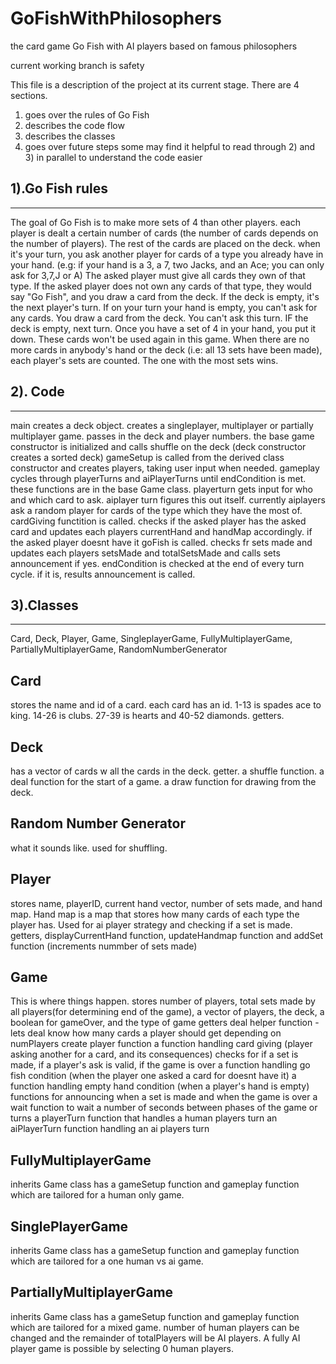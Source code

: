 # GoFishWithPhilosophers
the card game Go Fish with AI players based on famous philosophers

current working branch is safety

This file is a description of the project at its current stage. There are 4 sections.
1) goes over the rules of Go Fish
2) describes the code flow
3) describes the classes
4) goes over future steps
some may find it helpful to read through 2) and 3) in parallel to understand the code easier

1).Go Fish rules
----------------
----------------
The goal of Go Fish is to make more sets of 4 than other players.
each player is dealt a  certain number of cards (the number of cards depends on the number of players). The rest of the cards are placed on the deck.
when it's your turn, you ask another player for cards of a type you already have in your hand. (e.g: if your hand is a 3, a 7, two Jacks, and an Ace; you can only ask for 3,7,J or A) The asked player must give all cards they own of that type.
If the asked player does not own any cards of that type, they would say "Go Fish", and you draw a card from the deck. If the deck is empty, it's the next player's turn.
If on your turn your hand is empty, you can't ask for any cards. You draw a card from the deck. You can't ask this turn. IF the deck is empty, next turn.
Once you have a set of 4 in your hand, you put it down. These cards won't be used again in this game.
When there are no more cards in anybody's hand or the deck (i.e: all 13 sets have been made), each player's sets are counted. The one with the most sets wins.

2). Code
--------
--------
main creates a deck object.
creates a singleplayer, multiplayer or partially multiplayer game. passes in the deck and player numbers.
  the base game constructor is initialized and calls shuffle on the deck (deck constructor creates a sorted deck)
  gameSetup is called from the derived class constructor and creates players, taking user input when needed.
  gameplay cycles through playerTurns and aiPlayerTurns until endCondition is met. these functions are in the base Game class.
    playerturn gets input for who and which card to ask. aiplayer turn figures this out itself. currently aiplayers ask a random player for cards of the type which       they have the most of.
      cardGiving functition is called. checks if the asked player has the asked card and updates each players currentHand and handMap accordingly. if the asked player       doesnt have it goFish is called.
        checks fr sets made and updates each players setsMade and totalSetsMade and calls sets announcement if yes.
    endCondition is checked at the end of every turn cycle. if it is, results announcement is called.


3).Classes
----------
----------
Card, Deck, Player, Game, SingleplayerGame, FullyMultiplayerGame, PartiallyMultiplayerGame, RandomNumberGenerator

Card
----
stores the name and id of a card. each card has an id. 1-13 is spades ace to king. 14-26 is clubs. 27-39 is hearts and 40-52 diamonds.
getters.

Deck
----
has a vector of cards w all the cards in the deck.
getter.
a shuffle function.
a deal function for the start of a game.
a draw function for drawing from the deck.

Random Number Generator
-----------------------
what it sounds like. used for shuffling.

Player
------
stores name, playerID, current hand vector, number of sets made, and hand map.
Hand map is a map that stores how many cards of each type the player has. Used for ai player strategy and checking if a set is made.
getters, displayCurrentHand function, updateHandmap function and addSet function (increments nummber of sets made)

Game
-----
This is where things happen. 
stores number of players, total sets made by all players(for determining end of the game), a vector of players, the deck, a boolean for gameOver, and the type of game 
getters
deal helper function - lets deal know how many cards a player should get depending on numPlayers
create player function
a function handling card giving (player asking another for a card, and its consequences)
checks for if a set is made, if a player's ask is valid, if the game is over
a function handling go fish condition (when the player one asked a card for doesnt have it)
a function handling empty hand condition (when a player's hand is empty)
functions for announcing when a set is made and when the game is over
a wait function to wait a number of seconds between phases of the game or turns
a playerTurn function that handles a human players turn
an aiPlayerTurn function handling an ai players turn

FullyMultiplayerGame
--------------------
inherits Game class
has a gameSetup function and gameplay function which are tailored for a human only game. 

SinglePlayerGame
----------------
inherits Game class
has a gameSetup function and gameplay function which are tailored for a one human vs ai game. 

PartiallyMultiplayerGame
------------------------
inherits Game class
has a gameSetup function and gameplay function which are tailored for a mixed game.
number of human players can be changed and the remainder of totalPlayers will be AI players.
A fully AI player game is possible by selecting 0 human players.
